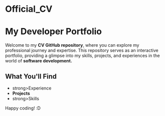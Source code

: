 # Official_CV
<h1>My Developer Portfolio</h1>


Welcome to my <strong>CV GitHub repository</strong>, where you can explore my professional journey and expertise. This repository serves as an interactive portfolio, providing a glimpse into my skills, projects, and experiences in the world of <strong>software development.</strong>

<h2>What You'll Find</h2>
  <ul>
    <li>strong>Experience</strong></li>
    <li><strong>Projects</strong></li>
    <li>strong>Skills</strong></li>
  </ul>
  
Happy coding! :D
